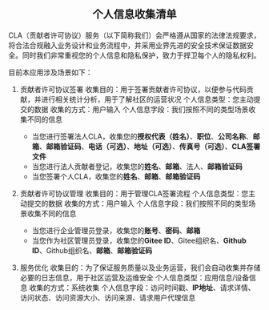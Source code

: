 ## <center>个人信息收集清单</center>

CLA（贡献者许可协议）服务（以下简称我们）会严格遵从国家的法律法规要求，将合法合规融入业务设计和业务流程中，并采用业界先进的安全技术保证数据安全。同时我们非常重视您的个人信息和隐私保护，致力于捍卫每个人的隐私权利。

目前本应用涉及场景如下：

1. 贡献者许可协议签署
收集目的：用于签署贡献者许可协议，以便参与代码贡献，并进行相关统计分析，用于了解社区的运营状况
个人信息类型：您主动提交的数据
收集的方式：用户输入
个人信息字段：我们按照不同的类型场景收集不同的信息
    - 当您进行签署法人CLA，收集您的**授权代表（姓名）**、**职位**、**公司名称**、**邮箱**、**邮箱验证码**、**电话（可选）**、**地址（可选）**、**传真号（可选）**、**CLA签署文件**
    - 当您进行法人贡献者登记，收集您的**姓名**、**邮箱**、法人、**邮箱验证码**
    - 当您签署个人CLA，收集您的**姓名**、**邮箱**、**邮箱验证码**

2. 贡献者许可协议管理
收集目的：用于管理CLA签署流程
个人信息类型：您主动提交的数据
收集的方式：用户输入
个人信息字段：我们按照不同的类型场景收集不同的信息
    - 当您进行企业管理员登录，收集您的**账号**、**密码**、**邮箱**
    - 当您作为社区管理员登录，收集您的**Gitee ID**、Gitee组织名、**Github ID**、Github组织名、**邮箱**、**邮箱验证码**

3. 服务优化
收集目的：为了保证服务质量以及业务运营，我们会自动收集并存储必要的日志信息，用于社区运营及运维安全
个人信息类型：应用信息/设备信息
收集的方式：系统收集
个人信息字段：访问时间戳、**IP地址**、请求详情、访问状态、访问资源大小、访问来源、请求用户代理信息
